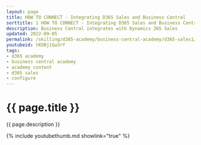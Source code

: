```yaml
---
layout: page
title: HOW TO CONNECT - Integrating D365 Sales and Business Central
sorttitle: 1 HOW TO CONNECT - Integrating D365 Sales and Business Central
description: Business Central integrates with Dynamics 365 Sales
updated: 2022-09-05
permalink: /skilling/d365-academy/business-central-academy/d365-sales1/configure-d365sales
youtubeid: tKOBj1Gw3rY
tags: 
- d365 academy
- business central academy
- academy content
- d365 sales
- configure
---
```


# {{ page.title }}

{{ page.description }}

{% include youtubethumb.md showlink="true" %}